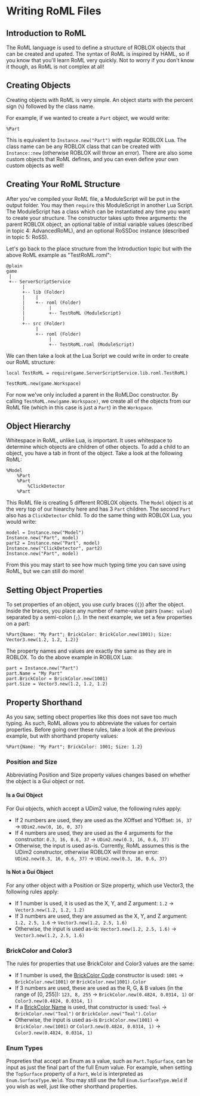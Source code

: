 # Writing RoML Files

## Introduction to RoML

The RoML language is used to define a structure of ROBLOX objects that can be created and upated.
The syntax of RoML is inspired by HAML, so if you know that you'll learn RoML very quickly.
Not to worry if you don't know it though, as RoML is not complex at all!

## Creating Objects

Creating objects with RoML is very simple.
An object starts with the percent sign (`%`) followed by the class name.

For example, if we wanted to create a `Part` object, we would write:

```
%Part
```

This is equivalent to `Instance.new("Part")` with regular ROBLOX Lua.
The class name can be any ROBLOX class that can be created with `Instance::new` (otherwise ROBLOX will throw an error).
There are also some custom objects that RoML defines, and you can even define your own custom objects as well!

## Creating Your RoML Structure

After you've compiled your RoML file, a ModuleScript will be put in the output folder.
You may then `require` this ModuleScript in another Lua Script.
The ModuleScript has a class which can be instantiated any time you want to create your structure.
The constructor takes upto three arguments: the parent ROBLOX object, an optional table of initial variable values (described in topic 4: AdvancedRoML),
and an optional RoSSDoc instance (described in topic 5: RoSS).

Let's go back to the place structure from the Introduction topic but with the above RoML example as "TestRoML.roml":

	@plain
	game
	 |
	 +-- ServerScriptService
	      |
	      +-- lib (Folder)
	      |    |
	      |    +-- roml (Folder)
	      |         |
	      |         +-- TestRoML (ModuleScript)
	      |
	      +-- src (Folder)
	           |
	           +-- roml (Folder)
	                |
	                +-- TestRoML.roml (ModuleScript)

We can then take a look at the Lua Script we could write in order to create our RoML structure:

	local TestRoML = require(game.ServerScriptService.lib.roml.TestRoML)
	
	TestRoML.new(game.Workspace)

For now we've only included a parent in the RoMLDoc constructor.
By calling `TestRoML.new(game.Workspace)`, we create all of the objects from our RoML file (which in this case is just a `Part`) in the `Workspace`.

## Object Hierarchy

Whitespace in RoML, unlike Lua, is important.
It uses whitespace to determine which objects are children of other objects.
To add a child to an object, you have a tab in front of the object.
Take a look at the following RoML:

```
%Model
	%Part
	%Part
		%ClickDetector
	%Part
```

This RoML file is creating 5 different ROBLOX objects.
The `Model` object is at the very top of our hiearchy here and has 3 `Part` children.
The second `Part` also has a `ClickDetector` child.
To do the same thing with ROBLOX Lua, you would write:

	model = Instance.new("Model")
	Instance.new("Part", model)
	part2 = Instance.new("Part", model)
	Instance.new("ClickDetector", part2)
	Instance.new("Part", model)

From this you may start to see how much typing time you can save using RoML, but we can still do more!

## Setting Object Properties

To set properties of an object, you use curly braces (`{}`) after the object.
Inside the braces, you place any number of name-value pairs (`name: value`) separated by a semi-colon (`;`).
In the next example, we set a few properties on a part:

```
%Part{Name: "My Part"; BrickColor: BrickColor.new(1001); Size: Vector3.new(1.2, 1.2, 1.2)}
```

The property names and values are exactly the same as they are in ROBLOX. To do the above example in ROBLOX Lua:

	part = Instance.new("Part")
	part.Name = "My Part"
	part.BrickColor = BrickColor.new(1001)
	part.Size = Vector3.new(1.2, 1.2, 1.2)

## Property Shorthand

As you saw, setting obect properties like this does not save too much typing.
As such, RoML allows you to abbreviate the values for certain properties.
Before going over these rules, take a look at the previous example, but with shorthand property values:

```
%Part{Name: "My Part"; BrickColor: 1001; Size: 1.2}
```

### Position and Size

Abbreviating Position and Size property values changes based on whether the object is a Gui object or not.

#### Is a Gui Object

For Gui objects, which accept a UDim2 value, the following rules apply:

* If 2 numbers are used, they are used as the XOffset and YOffset: `16, 37` &rarr; `UDim2.new(0, 16, 0, 37)`
* If 4 numbers are used, they are used as the 4 arguments for the constructor: `0.3, 16, 0.6, 37` &rarr; `UDim2.new(0.3, 16, 0.6, 37)`
* Otherwise, the input is used as-is. Currently, RoML assumes this is the UDim2 constructor, otherwise ROBLOX will throw an error: `UDim2.new(0.3, 16, 0.6, 37)` &rarr; `UDim2.new(0.3, 16, 0.6, 37)`

#### Is Not a Gui Object

For any other object with a Position or Size property, which use Vector3, the following rules apply:

* If 1 number is used, it is used as the X, Y, and Z argument: `1.2` &rarr; `Vector3.new(1.2, 1.2, 1.2)`
* If 3 numbers are used, they are assumed as the X, Y, and Z argument: `1.2, 2.5, 1.6` &rarr; `Vector3.new(1.2, 2.5, 1.6)`
* Otherwise, the input is used as-is: `Vector3.new(1.2, 2.5, 1.6)` &rarr; `Vector3.new(1.2, 2.5, 1.6)`

### BrickColor and Color3

The rules for properties that use BrickColor and Color3 values are the same:

* If 1 number is used, the [BrickColor Code](http://wiki.roblox.com/index.php?title=BrickColor_codes) constructor is used: `1001` &rarr; `BrickColor.new(1001)` or `BrickColor.new(1001).Color`
* If 3 numbers are used, these are used as the R, G, & B values (in the range of [0, 255]): `123, 8, 255` &rarr; `BrickColor.new(0.4824, 0.0314, 1)` or `Color3.new(0.4824, 0.0314, 1)`
* If a [BrickColor Name](http://wiki.roblox.com/index.php?title=BrickColor_codes) is used, that constructor is used: `Teal` &rarr; `BrickColor.new("Teal")` or `BrickColor.new("Teal").Color`
* Otherwise, the input is used as-is `BrickColor.new(1001)` &rarr; `BrickColor.new(1001)` or `Color3.new(0.4824, 0.0314, 1)` &rarr; `Color3.new(0.4824, 0.0314, 1)`

### Enum Types

Propreties that accept an Enum as a value, such as `Part.TopSurface`, can be input as just the final part of the full Enum value.
For example, when setting the `TopSurface` property of a `Part`, `Weld` is interpreted  as `Enum.SurfaceType.Weld`.
You may still use the full `Enum.SurfaceType.Weld` if you wish as well, just like other shorthand properties.
